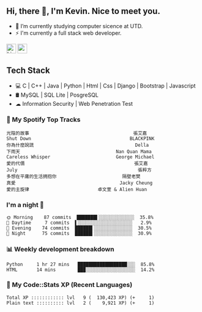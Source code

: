 ## Hi, there 👋, I'm Kevin. Nice to meet you.

- 🌱 I’m currently studying computer sicence at UTD.
- ⚡ I'm currently a full stack web developer.

<a href="https://www.linkedin.com/in/kevin12686/"><img alt="LinkedIn" src="https://img.shields.io/badge/linkedin%20-%230077B5.svg?&style=for-the-badge&logo=linkedin&logoColor=white" height=25></a>
<a href="https://www.instagram.com/kevin12686/"><img src="https://img.shields.io/badge/instagram-3f729b?&style=for-the-badge&logo=instagram&logoColor=white" height=25></a>

## Tech Stack

* 💻 C | C++ | Java | Python | Html | Css | Django | Bootstrap | Javascript
* 🛢️ MySQL | SQL Lite | PosgreSQL
* ☁ Information Security | Web Penetration Test

### 🎵 My Spotify Top Tracks

<!-- spotify start -->

```text
光陰的故事                                      張艾嘉
Shut Down                                    BLACKPINK
你為什麼說謊                                     Della
下雨天                                   Nan Quan Mama
Careless Whisper                        George Michael
愛的代價                                        張艾嘉
July                                            張粹方
多想在平庸的生活拥抱你                        隔壁老樊
真愛                                      Jacky Cheung
愛的主旋律                         卓文萱 & Alien Huan
```

<!-- spotify end -->

### I'm a night 🦉

<!-- early_bird start -->

```text
🌞 Morning    87 commits  ███████▌░░░░░░░░░░░░░  35.8%
🌆 Daytime     7 commits  ▌░░░░░░░░░░░░░░░░░░░░   2.9%
🌃 Evening    74 commits  ██████▍░░░░░░░░░░░░░░  30.5%
🌙 Night      75 commits  ██████▍░░░░░░░░░░░░░░  30.9%
```

<!-- early_bird end -->

### 📊 Weekly development breakdown

<!-- code_time start -->

```text
Python     1 hr 27 mins   ██████████████████░░░  85.8%
HTML       14 mins        ██▉░░░░░░░░░░░░░░░░░░  14.2%
```

<!-- code_time end -->

### 🧰 My Code::Stats XP (Recent Languages)

<!-- codestats start -->

```text
Total XP :::::::::::: lvl   9 (  130,423 XP) (+     1)
Plain text :::::::::: lvl   2 (    9,921 XP) (+     1)
```

<!-- codestats end -->

